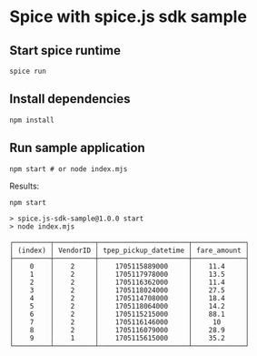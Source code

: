 # Spice with spice.js sdk sample

## Start spice runtime

```shell
spice run
```

## Install dependencies

```shell
npm install
```

## Run sample application

```shell
npm start # or node index.mjs
```

Results:

```shell
npm start

> spice.js-sdk-sample@1.0.0 start
> node index.mjs

┌─────────┬──────────┬──────────────────────┬─────────────┐
│ (index) │ VendorID │ tpep_pickup_datetime │ fare_amount │
├─────────┼──────────┼──────────────────────┼─────────────┤
│    0    │    2     │    1705115889000     │    11.4     │
│    1    │    2     │    1705117978000     │    13.5     │
│    2    │    2     │    1705116362000     │    11.4     │
│    3    │    2     │    1705118024000     │    27.5     │
│    4    │    2     │    1705114708000     │    18.4     │
│    5    │    2     │    1705118064000     │    14.2     │
│    6    │    2     │    1705115215000     │    88.1     │
│    7    │    2     │    1705116146000     │     10      │
│    8    │    2     │    1705116079000     │    28.9     │
│    9    │    1     │    1705115615000     │    35.2     │
└─────────┴──────────┴──────────────────────┴─────────────┘
```
